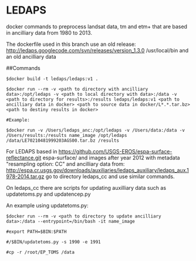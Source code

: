 # LEDAPS
docker commands to preprocess landsat data, tm and etm+ that are based in ancilliary data from 1980 to 2013.

The dockerfile used in this branch use an old release: http://ledaps.googlecode.com/svn/releases/version_1.3.0 /usr/local/bin and an old ancilliary data

##Commands
```
$docker build -t ledaps/ledaps:v1 .

$docker run --rm -v <path to directory with ancilliary data>:/opt/ledaps -v <path to local directory with data>:/data -v <path to directory for results>:/results ledaps/ledaps:v1 <path to ancilliary data in docker> <path to source data in docker/L*.*.tar.bz> <path to destiny results in docker>

#Example:

$docker run -v /Users/ledaps_anc:/opt/ledaps -v /Users/data:/data -v /Users/results:/results name_image /opt/ledaps /data/LE70210481999203AGS00.tar.bz /results
```

For LEDAPS based in https://github.com/USGS-EROS/espa-surface-reflectance.git espa-surface/ and images after year 2012 with metadata "resampling option: CC" and ancilliary data from: 
http://espa.cr.usgs.gov/downloads/auxiliaries/ledaps_auxiliary/ledaps_aux.1978-2014.tar.gz go to directory ledaps_cc and use similar commands.

On ledaps_cc there are scripts for updating auxilliary data such as updatetoms.py and updatencep.py

An example using updatetoms.py:

```
$docker run --rm -v <path to directory to update ancilliary data>:/data --entrypoint=/bin/bash -it name_image

#export PATH=$BIN:$PATH

#/$BIN/updatetoms.py -s 1990 -e 1991

#cp -r /root/EP_TOMS /data

```